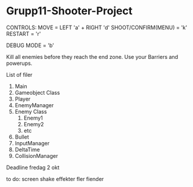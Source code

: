 # Grupp11-Shooter-Project

CONTROLS:
MOVE = LEFT 'a' + RIGHT 'd'
SHOOT/CONFIRM(MENU) = 'k'
RESTART = 'r'

DEBUG MODE = 'b'

Kill all enemies before they reach the end zone.
Use your Barriers and powerups.

List of filer

1. Main
1. Gameobject Class
1. Player
1. EnemyManager
1. Enemy Class
	1. Enemy1
	1. Enemy2
	1. etc
1. Bullet
1. InputManager
1. DeltaTime
1. CollisionManager

Deadline
fredag 2 okt

to do: 
	screen shake
	effekter
	fler fiender
	